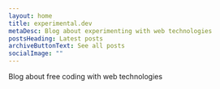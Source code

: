 ```yaml
---
layout: home
title: experimental.dev
metaDesc: Blog about experimenting with web technologies
postsHeading: Latest posts
archiveButtonText: See all posts
socialImage: ""
---
```

Blog about free coding with web technologies